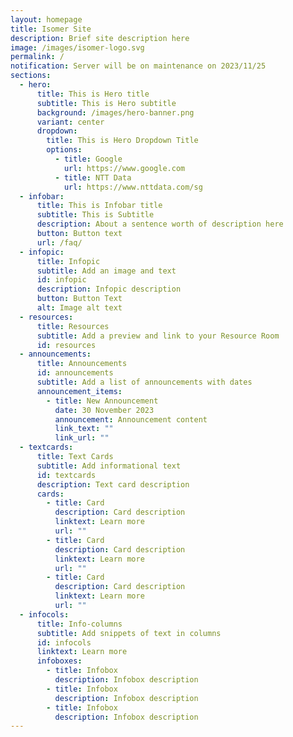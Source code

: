 ```yaml
---
layout: homepage
title: Isomer Site
description: Brief site description here
image: /images/isomer-logo.svg
permalink: /
notification: Server will be on maintenance on 2023/11/25
sections:
  - hero:
      title: This is Hero title
      subtitle: This is Hero subtitle
      background: /images/hero-banner.png
      variant: center
      dropdown:
        title: This is Hero Dropdown Title
        options:
          - title: Google
            url: https://www.google.com
          - title: NTT Data
            url: https://www.nttdata.com/sg
  - infobar:
      title: This is Infobar title
      subtitle: This is Subtitle
      description: About a sentence worth of description here
      button: Button text
      url: /faq/
  - infopic:
      title: Infopic
      subtitle: Add an image and text
      id: infopic
      description: Infopic description
      button: Button Text
      alt: Image alt text
  - resources:
      title: Resources
      subtitle: Add a preview and link to your Resource Room
      id: resources
  - announcements:
      title: Announcements
      id: announcements
      subtitle: Add a list of announcements with dates
      announcement_items:
        - title: New Announcement
          date: 30 November 2023
          announcement: Announcement content
          link_text: ""
          link_url: ""
  - textcards:
      title: Text Cards
      subtitle: Add informational text
      id: textcards
      description: Text card description
      cards:
        - title: Card
          description: Card description
          linktext: Learn more
          url: ""
        - title: Card
          description: Card description
          linktext: Learn more
          url: ""
        - title: Card
          description: Card description
          linktext: Learn more
          url: ""
  - infocols:
      title: Info-columns
      subtitle: Add snippets of text in columns
      id: infocols
      linktext: Learn more
      infoboxes:
        - title: Infobox
          description: Infobox description
        - title: Infobox
          description: Infobox description
        - title: Infobox
          description: Infobox description
---
```

